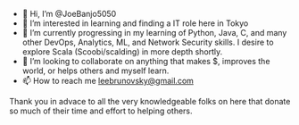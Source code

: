 - 👋 Hi, I’m @JoeBanjo5050
- 👀 I’m interested in learning and finding a IT role here in Tokyo
- 🌱 I’m currently progressing in my learning of Python, Java, C, and many other DevOps, Analytics, ML, and Network Security skills. I desire to explore Scala (Scoobi/scalding) in more depth shortly. 
- 💞️ I’m looking to collaborate on anything that makes $, improves the world, or helps others and myself learn.
- 📫 How to reach me leebrunovsky@gmail.com

Thank you in advace to all the very knowledgeable folks on here that donate so much of their time and effort to helping others.

